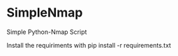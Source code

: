 # SimpleNmap
Simple Python-Nmap Script


Install the requiriments with 
pip install -r requirements.txt
